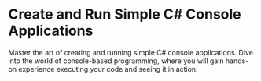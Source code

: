 # Create and Run Simple C# Console Applications

Master the art of creating and running simple C# console applications. Dive into the world of console-based programming, where you will gain hands-on experience executing your code and seeing it in action.
